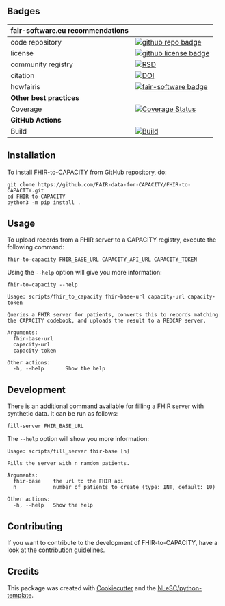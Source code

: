 ## Badges

| fair-software.eu recommendations | |
| :-- | :--  |
| code repository              | [![github repo badge](https://img.shields.io/badge/github-repo-000.svg?logo=github&labelColor=gray&color=blue)](https://github.com/FAIR-data-for-CAPACITY/FHIR-to-CAPACITY) |
| license                      | [![github license badge](https://img.shields.io/github/license/FAIR-data-for-CAPACITY/FHIR-to-CAPACITY)](https://github.com/FAIR-data-for-CAPACITY/FHIR-to-CAPACITY) |
| community registry           | [![RSD](https://img.shields.io/badge/rsd-FHIR_TO_CAPACITY-00a3e3.svg)](https://www.research-software.nl/software/fhir-to-capacity)  |
| citation                     | [![DOI](https://zenodo.org/badge/DOI/10.5281/zenodo.4818370.svg)](https://doi.org/10.5281/zenodo.4818370) |
| howfairis                          | [![fair-software badge](https://img.shields.io/badge/fair--software.eu-%E2%97%8F%20%20%E2%97%8F%20%20%E2%97%8F%20%20%E2%97%8F%20%20%E2%97%8B-yellow)](https://fair-software.eu) |
| **Other best practices**           | &nbsp; |
| Coverage                           | [![Coverage Status](https://coveralls.io/repos/github/FAIR-data-for-CAPACITY/FHIR-to-CAPACITY/badge.svg?branch=master)](https://coveralls.io/github/FAIR-data-for-CAPACITY/FHIR-to-CAPACITY?branch=master)|
| **GitHub Actions**                 | &nbsp; |
| Build                              | [![Build](https://github.com/FAIR-data-for-CAPACITY/FHIR-to-CAPACITY/actions/workflows/build.yml/badge.svg)](https://github.com/FAIR-data-for-CAPACITY/FHIR-to-CAPACITY/actions/workflows/build.yml)|

## Installation

To install FHIR-to-CAPACITY from GitHub repository, do:

```console
git clone https://github.com/FAIR-data-for-CAPACITY/FHIR-to-CAPACITY.git
cd FHIR-to-CAPACITY
python3 -m pip install .
```



## Usage

To upload records from a FHIR server to a CAPACITY registry, execute the following command:
```console
fhir-to-capacity FHIR_BASE_URL CAPACITY_API_URL CAPACITY_TOKEN
```

Using the `--help` option will give you more information:
```console
fhir-to-capacity --help

Usage: scripts/fhir_to_capacity fhir-base-url capacity-url capacity-token

Queries a FHIR server for patients, converts this to records matching the CAPACITY codebook, and uploads the result to a REDCAP server.

Arguments:
  fhir-base-url
  capacity-url
  capacity-token

Other actions:
  -h, --help       Show the help

```

## Development
There is an additional command available for filling a FHIR server with synthetic data. It can 
be run as follows:
```console
fill-server FHIR_BASE_URL
```

The `--help` option will show you more information:
```console
Usage: scripts/fill_server fhir-base [n]

Fills the server with n ramdom patients.

Arguments:
  fhir-base    the url to the FHIR api
  n            number of patients to create (type: INT, default: 10)

Other actions:
  -h, --help   Show the help

```
## Contributing

If you want to contribute to the development of FHIR-to-CAPACITY,
have a look at the [contribution guidelines](CONTRIBUTING.rst).

## Credits

This package was created with [Cookiecutter](https://github.com/audreyr/cookiecutter) and the [NLeSC/python-template](https://github.com/NLeSC/python-template).

